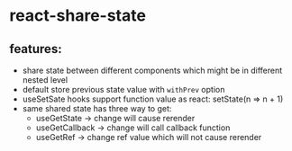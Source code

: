 # react-share-state

## features:

- share state between different components which might be in different nested level
- default store previous state value with `withPrev` option
- useSetSate hooks support function value as react: setState(n => n + 1)
- same shared state has three way to get:
  - useGetState -> change will cause rerender
  - useGetCallback -> change will call callback function
  - useGetRef -> change ref value which will not cause rerender
